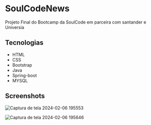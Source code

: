# SoulCodeNews
Projeto Final do Bootcamp da SoulCode em parceira com santander e Universia

## Tecnologias
* HTML
* CSS
* Bootstrap
* Java
* Spring-boot
* MYSQL

## Screenshots
![Captura de tela 2024-02-06 195553](https://github.com/Lougans-meneses/site-de-noticias/assets/140202725/1f9b3eab-5ba8-4a8c-a137-8d8e1431c9f1)

![Captura de tela 2024-02-06 195646](https://github.com/Lougans-meneses/site-de-noticias/assets/140202725/4a8dec60-37bd-4c20-9f16-2b6c707fd406)
